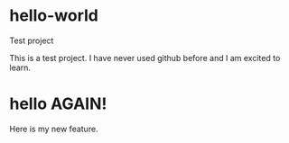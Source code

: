 # hello-world
Test project

This is a test project.  I have never used github before and I am excited to learn.

# hello AGAIN!

Here is my new feature.
